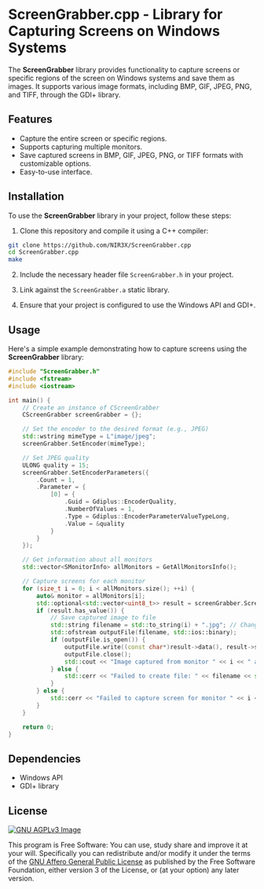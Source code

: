 # ScreenGrabber.cpp - Library for Capturing Screens on Windows Systems

The **ScreenGrabber** library provides functionality to capture screens or specific regions of the screen on Windows systems and save them as images. It supports various image formats, including BMP, GIF, JPEG, PNG, and TIFF, through the GDI+ library.

## Features
* Capture the entire screen or specific regions.
* Supports capturing multiple monitors.
* Save captured screens in BMP, GIF, JPEG, PNG, or TIFF formats with customizable options.
* Easy-to-use interface.

## Installation

To use the **ScreenGrabber** library in your project, follow these steps:

1. Clone this repository and compile it using a C++ compiler:

```bash
git clone https://github.com/NIR3X/ScreenGrabber.cpp
cd ScreenGrabber.cpp
make
```

2. Include the necessary header file `ScreenGrabber.h` in your project.

3. Link against the `ScreenGrabber.a` static library.

4. Ensure that your project is configured to use the Windows API and GDI+.

## Usage

Here's a simple example demonstrating how to capture screens using the **ScreenGrabber** library:

```cpp
#include "ScreenGrabber.h"
#include <fstream>
#include <iostream>

int main() {
	// Create an instance of CScreenGrabber
	CScreenGrabber screenGrabber = {};

	// Set the encoder to the desired format (e.g., JPEG)
	std::wstring mimeType = L"image/jpeg";
	screenGrabber.SetEncoder(mimeType);

	// Set JPEG quality
	ULONG quality = 15;
	screenGrabber.SetEncoderParameters({
		.Count = 1,
		.Parameter = {
			[0] = {
				.Guid = Gdiplus::EncoderQuality,
				.NumberOfValues = 1,
				.Type = Gdiplus::EncoderParameterValueTypeLong,
				.Value = &quality
			}
		}
	});

	// Get information about all monitors
	std::vector<SMonitorInfo> allMonitors = GetAllMonitorsInfo();

	// Capture screens for each monitor
	for (size_t i = 0; i < allMonitors.size(); ++i) {
		auto& monitor = allMonitors[i];
		std::optional<std::vector<uint8_t>> result = screenGrabber.ScreenCapture(monitor);
		if (result.has_value()) {
			// Save captured image to file
			std::string filename = std::to_string(i) + ".jpg"; // Change extension based on encoder
			std::ofstream outputFile(filename, std::ios::binary);
			if (outputFile.is_open()) {
				outputFile.write((const char*)result->data(), result->size());
				outputFile.close();
				std::cout << "Image captured from monitor " << i << " and saved as " << filename << std::endl;
			} else {
				std::cerr << "Failed to create file: " << filename << std::endl;
			}
		} else {
			std::cerr << "Failed to capture screen for monitor " << i << std::endl;
		}
	}

	return 0;
}
```

## Dependencies

* Windows API
* GDI+ library

## License
[![GNU AGPLv3 Image](https://www.gnu.org/graphics/agplv3-155x51.png)](https://www.gnu.org/licenses/agpl-3.0.html)  

This program is Free Software: You can use, study share and improve it at your
will. Specifically you can redistribute and/or modify it under the terms of the
[GNU Affero General Public License](https://www.gnu.org/licenses/agpl-3.0.html) as
published by the Free Software Foundation, either version 3 of the License, or
(at your option) any later version.
